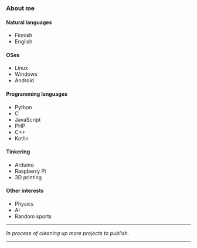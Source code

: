 ### About me

#### Natural languages
* Finnish
* English

#### OSes
* Linux
* Windows
* Android

#### Programming languages
* Python
* C
* JavaScript
* PHP
* C++
* Kotlin

#### Tinkering
* Arduino
* Raspberry Pi
* 3D printing

#### Other interests
* Physics
* AI
* Random sports

---

_In process of cleaning up more projects to publish._

---
